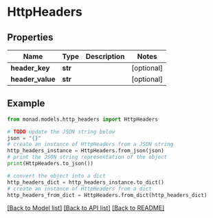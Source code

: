# HttpHeaders


## Properties

Name | Type | Description | Notes
------------ | ------------- | ------------- | -------------
**header_key** | **str** |  | [optional] 
**header_value** | **str** |  | [optional] 

## Example

```python
from monad.models.http_headers import HttpHeaders

# TODO update the JSON string below
json = "{}"
# create an instance of HttpHeaders from a JSON string
http_headers_instance = HttpHeaders.from_json(json)
# print the JSON string representation of the object
print(HttpHeaders.to_json())

# convert the object into a dict
http_headers_dict = http_headers_instance.to_dict()
# create an instance of HttpHeaders from a dict
http_headers_from_dict = HttpHeaders.from_dict(http_headers_dict)
```
[[Back to Model list]](../README.md#documentation-for-models) [[Back to API list]](../README.md#documentation-for-api-endpoints) [[Back to README]](../README.md)


